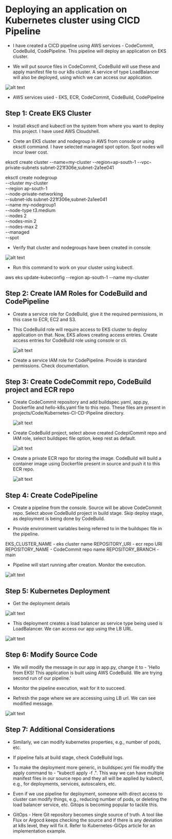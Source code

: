 # Deploying an application on Kubernetes cluster using CICD Pipeline

- I have created a CICD pipeline using AWS services - CodeCommit, CodeBuild, CodePipeline. This pipeline will deploy an application on EKS cluster. 
  
- We will put source files in CodeCommit, CodeBuild will use these and apply manifest file to our k8s cluster. A service of type LoadBalancer will also be deployed, using which we can access our application.

![alt text](Images/k8-pipe/deploymentarch.png)

- AWS services used - EKS, ECR, CodeCommit, CodeBuild, CodePipeline

## Step 1: Create EKS Cluster

- Install eksctl and kubectl on the system from where you want to deploy this project. I have used AWS Cloudshell.
  
- Crete an EKS cluster and nodegroup in AWS from console or using eksctl command. I have selected managed spot option. Spot nodes will incur lower cost. 

eksctl create cluster --name=my-cluster --region=ap-south-1 --vpc-private-subnets subnet-221f306e,subnet-2a1ee041

eksctl create nodegroup \
  --cluster my-cluster \
  --region ap-south-1 \
  --node-private-networking \
  --subnet-ids subnet-221f306e,subnet-2a1ee041 \
  --name my-nodegroup1 \
  --node-type t3.medium \
  --nodes 2 \
  --nodes-min 2 \
  --nodes-max 2 \
  --managed \
  --spot 

- Verify that cluster and nodegroups have been created in console

![alt text](Images/k8-pipe/K8sCluster.png)

- Run this command to work on your cluster using kubectl.

aws eks update-kubeconfig --region ap-south-1 --name my-cluster

## Step 2: Create IAM Roles for CodeBuild and CodePipeline

- Create a service role for CodeBuild, give it the required permissions, in this case to ECR, EC2 and S3. 
  
- This CodeBuild role will require access to EKS cluster to deploy application on that. Now, EKS allows creating access entries. Create access entries for CodeBuild role using console or cli.
  
  ![alt text](Images/k8-pipe/k8access.png)
 

- Create a service IAM role for CodePipeline. Provide is standard permissions. Check documentation.

## Step 3: Create CodeCommit repo, CodeBuild project and ECR repo

- Create CodeCommit repository and add buildspec.yaml, app.py, Dockerfile and hello-k8s.yaml file to this repo. These files are present in projects/Code/Kubernetes-CI-CD-Pipeline directory.
  
  ![alt text](Images/k8-pipe/codecommitrepo.png)

- Create CodeBuild project, select above created CodepiCommit repo and IAM role, select buildspec file option, keep rest as default.
  
  ![alt text](Images/k8-pipe/codebuildproject.png)

- Create a private ECR repo for storing the image. CodeBuild will build a container image using Dockerfile present in source and push it to this ECR repo.
  
  ![alt text](Images/k8-pipe/ecrrepo.png)

## Step 4: Create CodePipeline

- Create a pipeline from the console. Source will be above CodeCommit repo. Select above CodeBuild project in build stage. Skip deploy stage, as deployment is being done by CodeBuild.
  
- Provide environment variables being referred to in the buildspec file in the pipeline.
  
EKS_CLUSTER_NAME - eks cluster name
REPOSITORY_URI  - ecr repo URI
REPOSITORY_NAME - CodeCommit repo name
REPOSITORY_BRANCH - main
  
- Pipeline will start running after creation. Monitor the execution. 

![alt text](Images/k8-pipe/pipelinesuccess.png)

## Step 5: Kubernetes Deployment

- Get the deployment details

![alt text](Images/k8-pipe/k8deployed.png)

- This deployment creates a load balancer as service type being used is LoadBalancer. We can access our app using the LB URL.

![alt text](Images/k8-pipe/lburl.png)

## Step 6: Modify Source Code

- We will modify the message in our app in app.py, change it to - 'Hello from EKS! This application is built using AWS CodeBuild. We are trying second run of our pipeline.'
  
- Monitor the pipeline execution, wait for it to succeed. 

- Refresh the page where we are accessing using LB url. We can see modified message.

![alt text](Images/k8-pipe/modifiedurl.png)


## Step 7: Additional Considerations

- Similarly, we can modify kubernetes properties, e.g., number of pods, etc.
  
- If pipeline fails at build stage, check CodeBuild logs.
  
- To make the deployment more generic, in buildspec.yml file modify the apply command to - "kubectl apply -f .". This way we can have multiple manifest files in our source repo and they all will be applied by kubectl, e.g., for deployments, services, autoscalers, etc.
  
- Even if we use pipeline for deployment, someone with direct access to cluster can modify things, e.g., reducing number of pods, or deleting the load balancer service, etc. Gitops is becoming popular to tackle this.
  
- GitOps - Here Git repository becomes single source of truth. A tool like Flux or Argocd keeps checking the source and if there is any deviation at k8s level, they will fix it. Refer to Kubernetes-GiOps article for an implementation example.


